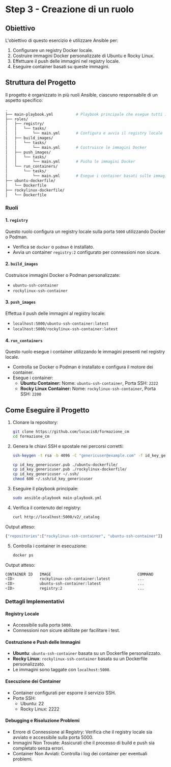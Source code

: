 # Step 3 - Creazione di un ruolo

## Obiettivo
L'obiettivo di questo esercizio è utilizzare Ansible per:
1. Configurare un registry Docker locale.
2. Costruire immagini Docker personalizzate di Ubuntu e Rocky Linux.
3. Effettuare il push delle immagini nel registry locale.
4. Eseguire container basati su queste immagini.

## Struttura del Progetto
Il progetto è organizzato in più ruoli Ansible, ciascuno responsabile di un aspetto specifico:
```bash
.
├── main-playbook.yml          # Playbook principale che esegue tutti i ruoli
├── roles/
│   ├── registry/
│   │   └── tasks/
│   │       └── main.yml       # Configura e avvia il registry locale
│   ├── build_images/
│   │   └── tasks/
│   │       └── main.yml       # Costruisce le immagini Docker
│   ├── push_images/
│   │   └── tasks/
│   │       └── main.yml       # Pusha le immagini Docker
│   └── run_containers/
│       └── tasks/
│           └── main.yml       # Esegue i container basati sulle immagini
├── ubuntu-dockerfile/
│   └── Dockerfile
├── rockylinux-dockerfile/
│   └── Dockerfile
```

### Ruoli

#### 1. `registry`
Questo ruolo configura un registry locale sulla porta `5000` utilizzando Docker o Podman.  
- Verifica se `docker` o `podman` è installato.
- Avvia un container `registry:2` configurato per connessioni non sicure.

#### 2. `build_images`
Costruisce immagini Docker o Podman personalizzate:
- `ubuntu-ssh-container`
- `rockylinux-ssh-container`

#### 3. `push_images`
Effettua il push delle immagini al registry locale:  
- `localhost:5000/ubuntu-ssh-container:latest`
- `localhost:5000/rockylinux-ssh-container:latest`

#### 4. `run_containers`
Questo ruolo esegue i container utilizzando le immagini presenti nel registry locale.  
- Controlla se Docker o Podman è installato e configura il motore dei container.
- Esegue i container:
  - **Ubuntu Container:** Nome: `ubuntu-ssh-container`, Porta SSH: `2222`
  - **Rocky Linux Container:** Nome: `rockylinux-ssh-container`, Porta SSH: `2200`

## Come Eseguire il Progetto
1. Clonare la repository:
   ```bash
   git clone https://github.com/lucacis8/formazione_cm
   cd formazione_cm
   ```

2. Genera le chiavi SSH e spostale nei percorsi corretti:
   ```bash
   ssh-keygen -t rsa -b 4096 -C "genericuser@example.com" -f id_key_genericuser
   ```

   ```bash
   cp id_key_genericuser.pub ./ubuntu-dockerfile/
   cp id_key_genericuser.pub ./rockylinux-dockerfile/
   cp id_key_genericuser ~/.ssh/
   chmod 600 ~/.ssh/id_key_genericuser
   ```

3. Eseguire il playbook principale:
   ```bash
   sudo ansible-playbook main-playbook.yml
   ```

4. Verifica il contenuto del registry:
   ```bash
   curl http://localhost:5000/v2/_catalog
   ```

Output atteso:
   ```bash
   {"repositories":["rockylinux-ssh-container", "ubuntu-ssh-container"]}
   ```

5. Controlla i container in esecuzione:
   ```bash
   docker ps
   ```

Output atteso:
   ```bash
   CONTAINER ID   IMAGE                                      COMMAND               PORTS
   <ID>           rockylinux-ssh-container:latest            ...                   0.0.0.0:2222->22/tcp
   <ID>           ubuntu-ssh-container:latest                ...                   0.0.0.0:22->22/tcp
   <ID>           registry:2                                 ...                   0.0.0.0:5000->5000/tcp
   ```

### Dettagli Implementativi

#### Registry Locale

- Accessibile sulla porta `5000`.
- Connessioni non sicure abilitate per facilitare i test.

#### Costruzione e Push delle Immagini

- **Ubuntu**: `ubuntu-ssh-container` basata su un Dockerfile personalizzato.
- **Rocky Linux**: `rockylinux-ssh-container` basata su un Dockerfile personalizzato.
- Le immagini sono taggate con `localhost:5000`.

#### Esecuzione dei Container

- Container configurati per esporre il servizio SSH.
- Porte SSH:
	- Ubuntu: 22
	- Rocky Linux: 2222

#### Debugging e Risoluzione Problemi

- Errore di Connessione al Registry: Verifica che il registry locale sia avviato e accessibile sulla porta 5000.
- Immagini Non Trovate: Assicurati che il processo di build e push sia completato senza errori.
- Container Non Avviati: Controlla i log dei container per eventuali problemi.
